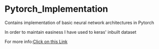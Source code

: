 # Pytorch_Implementation
Contains implementation of basic neural network architectures in Pytorch

In order to maintain easiness I have used to keras' inbuilt dataset 

For more info:<a href="https://pytorch.org/tutorials/">Click on this Link</a>
